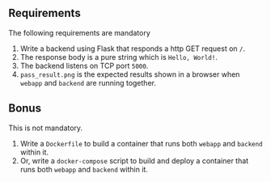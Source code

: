 ## Requirements

The following requirements are mandatory

1. Write a backend using Flask that responds a http GET request on `/`.
2. The response body is a pure string which is `Hello, World!`.
3. The backend listens on TCP port `5000`.
4. `pass_result.png` is the expected results shown in a browser when `webapp` and `backend` are running together.

## Bonus

This is not mandatory.

1. Write a `Dockerfile` to build a container that runs both `webapp` and `backend` within it.
2. Or, write a `docker-compose` script to build and deploy a container that runs both `webapp` and `backend` within it.
